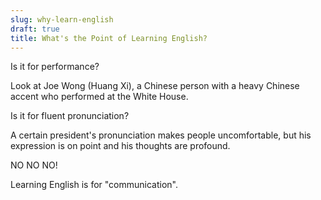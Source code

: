 ```yaml
---
slug: why-learn-english
draft: true
title: What's the Point of Learning English?
---
```


Is it for performance?

Look at Joe Wong (Huang Xi), a Chinese person with a heavy Chinese accent who performed at the White House.

Is it for fluent pronunciation?

A certain president's pronunciation makes people uncomfortable, but his expression is on point and his thoughts are profound.

NO NO NO!

Learning English is for "communication".

